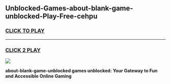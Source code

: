 
## Unblocked-Games-about-blank-game-unblocked-Play-Free-cehpu
<h3>
<a href="https://premium76.site?title=about-blank-game-unblocked&ref=21A">CLICK TO PLAY</a></h3>
<hr>

<h3>
<a href="https://premium76.site?title=about-blank-game-unblocked&ref=21A">CLICK 2 PLAY</a>
  
</h3>

<a href="https://premium76.site?title=about-blank-game-unblocked&ref=21A"><img src="https://clearcache.store/games.png"></a>


**about-blank-game-unblocked games unblocked: Your Gateway to Fun and Accessible Online Gaming**
